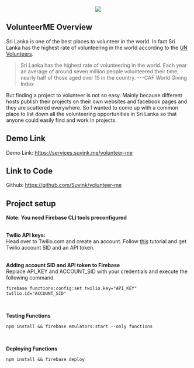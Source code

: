 <center>
<img src="https://wizardly-visvesvaraya-500b32.netlify.com/img/logo-trans.767adaaa.png">
</center>

## VolunteerME Overview

Sri Lanka is one of the best places to volunteer in the world. In fact Sri Lanka has the highest rate of volunteering in the world according to the <a href="https://www.unv.org/Our-stories/Facilitating-dialogue-volunteerism-and-inclusion-Sri-Lanka">UN Volunteers</a>.

> Sri Lanka has the highest rate of volunteering in the world. Each year
> an average of around seven million people volunteered their time,
> nearly half of those aged over 15 in the country.
> ---CAF World Giving Index


But finding a project to volunteer is not so easy. Mainly because different hosts publish their projects on their own websites and facebook pages and they are scattered everywhere. So I wanted to come up with a common place to list down all the volunteering opportunities in Sri Lanka so that anyone could easily find and work in projects. 


## Demo Link
 Demo Link: https://services.suvink.me/volunteer-me


## Link to Code
Github: https://github.com/Suvink/volunteer-me


## Project setup

<b>Note: You need Firebase CLI tools preconfigured</b>
<br><br>

<b>Twilio API keys:</b><br>
Head over to Twilio.com and create an account. Follow <a href="https://www.twilio.com/docs/whatsapp/api">this</a> tutorial and get Twilio account SID and an API token.
<br><br>

<b>Adding account SID and API token to Firebase</b>
<br>
Replace API_KEY and ACCOUNT_SID with your credentials and execute the following command.
```
firebase functions:config:set twilio.key="API_KEY" twilio.id="ACCOUNT_SID"
```
<br>

<b>Testing Functions</b>
```
npm install && firebase emulators:start --only functions
```
<br>

<b>Deploying Functions</b>
```
npm install && firebase deploy
```






